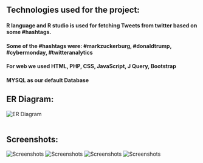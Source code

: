 
## Technologies used for the project:

#### R language and R studio is used for fetching Tweets from twitter based on some #hashtags.

#### Some of the #hashtags were: #markzuckerburg, #donaldtrump, #cybermonday, #twitteranalytics

#### For web we used HTML, PHP, CSS, JavaScript, J Query, Bootstrap

#### MYSQL as our default Database

## ER Diagram:
<img src="https://raw.githubusercontent.com/harsh91/twitter-analytics/master/images/er-diagram.png" alt="ER Diagram"/><br><br>
	
## Screenshots:
<img src="https://raw.githubusercontent.com/harsh91/twitter-analytics/master/images/twitteranalytics1.png" alt="Screenshots"/>
	
<img src="https://raw.githubusercontent.com/harsh91/twitter-analytics/master/images/twitteranalytics2.png" alt="Screenshots"/>

<img src="https://raw.githubusercontent.com/harsh91/twitter-analytics/master/images/twitteranalytics3.png" alt="Screenshots"/>

<img src="https://raw.githubusercontent.com/harsh91/twitter-analytics/master/images/twitteranalytics4.png" alt="Screenshots"/>
